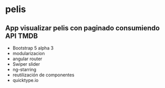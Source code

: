 # pelis
## App visualizar pelis con paginado consumiendo API TMDB
- Bootstrap 5 alpha 3
- modularizacion
- angular router
- Swiper slider
- ng-starring
- reutilización de componentes
- quicktype.io
